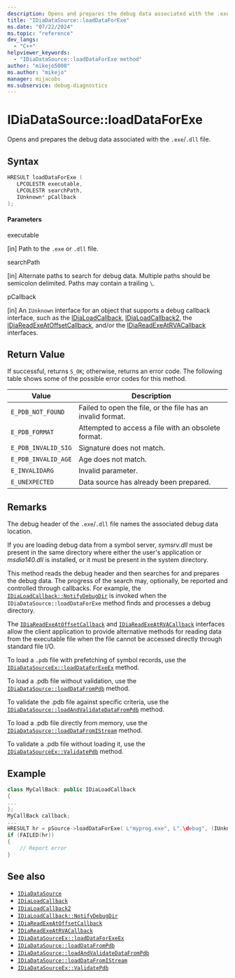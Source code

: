 ```yaml
---
description: Opens and prepares the debug data associated with the .exe/.dll file. 
title: "IDiaDataSource::loadDataForExe"
ms.date: "07/22/2024"
ms.topic: "reference"
dev_langs:
  - "C++"
helpviewer_keywords:
  - "IDiaDataSource::loadDataForExe method"
author: "mikejo5000"
ms.author: "mikejo"
manager: mijacobs
ms.subservice: debug-diagnostics
---
```


# IDiaDataSource::loadDataForExe

Opens and prepares the debug data associated with the `.exe`/`.dll` file.

## Syntax

```c++
HRESULT loadDataForExe (
   LPCOLESTR executable,
   LPCOLESTR searchPath,
   IUnknown* pCallback
);
```

#### Parameters

executable

[in] Path to the `.exe` or `.dll` file.

searchPath

[in] Alternate paths to search for debug data. Multiple paths should be semicolon delimited. Paths may contain a trailing `\`.

pCallback

[in] An `IUnknown` interface for an object that supports a debug callback interface, such as the [IDiaLoadCallback](../../debugger/debug-interface-access/idialoadcallback.md), [IDiaLoadCallback2](../../debugger/debug-interface-access/idialoadcallback2.md), the [IDiaReadExeAtOffsetCallback](../../debugger/debug-interface-access/idiareadexeatoffsetcallback.md), and/or the [IDiaReadExeAtRVACallback](../../debugger/debug-interface-access/idiareadexeatrvacallback.md) interfaces.

## Return Value

If successful, returns `S_OK`; otherwise, returns an error code. The following table shows some of the possible error codes for this method.

|Value|Description|
|-----------|-----------------|
|`E_PDB_NOT_FOUND`|Failed to open the file, or the file has an invalid format.|
|`E_PDB_FORMAT`|Attempted to access a file with an obsolete format.|
|`E_PDB_INVALID_SIG`|Signature does not match.|
|`E_PDB_INVALID_AGE`|Age does not match.|
|`E_INVALIDARG`|Invalid parameter.|
|`E_UNEXPECTED`|Data source has already been prepared.|

## Remarks

The debug header of the `.exe`/`.dll` file names the associated debug data location.

If you are loading debug data from a symbol server, *symsrv.dll* must be present in the same directory where either the user's application or *msdia140.dll* is installed, or it must be present in the system directory.

This method reads the debug header and then searches for and prepares the debug data. The progress of the search may, optionally, be reported and controlled through callbacks. For example, the [`IDiaLoadCallback::NotifyDebugDir`](../../debugger/debug-interface-access/idialoadcallback-notifydebugdir.md) is invoked when the `IDiaDataSource::loadDataForExe` method finds and processes a debug directory.

The [`IDiaReadExeAtOffsetCallback`](../../debugger/debug-interface-access/idiareadexeatoffsetcallback.md) and [`IDiaReadExeAtRVACallback`](../../debugger/debug-interface-access/idiareadexeatrvacallback.md) interfaces allow the client application to provide alternative methods for reading data from the executable file when the file cannot be accessed directly through standard file I/O.

To load a `.pdb` file with prefetching of symbol records, use the [`IDiaDataSourceEx::loadDataForExeEx`](../../debugger/debug-interface-access/idiadatasourceex-loaddataforexeex.md) method.

To load a .pdb file without validation, use the [`IDiaDataSource::loadDataFromPdb`](../../debugger/debug-interface-access/idiadatasource-loaddatafrompdb.md) method.

To validate the .pdb file against specific criteria, use the [`IDiaDataSource::loadAndValidateDataFromPdb`](../../debugger/debug-interface-access/idiadatasource-loadandvalidatedatafrompdb.md) method.

To load a .pdb file directly from memory, use the [`IDiaDataSource::loadDataFromIStream`](../../debugger/debug-interface-access/idiadatasource-loaddatafromistream.md) method.

To validate a .pdb file without loading it, use the [`IDiaDataSourceEx::ValidatePdb`](../../debugger/debug-interface-access/idiadatasourceex-validatepdb.md) method.

## Example

```c++
class MyCallBack: public IDiaLoadCallback
{
...
};
MyCallBack callback;
...
HRESULT hr = pSource->loadDataForExe( L"myprog.exe", L".\debug", (IUnknown*)&callback);
if (FAILED(hr))
{
    // Report error
}
```

## See also

- [`IDiaDataSource`](../../debugger/debug-interface-access/idiadatasource.md)
- [`IDiaLoadCallback`](../../debugger/debug-interface-access/idialoadcallback.md)
- [`IDiaLoadCallback2`](../../debugger/debug-interface-access/idialoadcallback2.md)
- [`IDiaLoadCallback::NotifyDebugDir`](../../debugger/debug-interface-access/idialoadcallback-notifydebugdir.md)
- [`IDiaReadExeAtOffsetCallback`](../../debugger/debug-interface-access/idiareadexeatoffsetcallback.md)
- [`IDiaReadExeAtRVACallback`](../../debugger/debug-interface-access/idiareadexeatrvacallback.md)
- [`IDiaDataSourceEx::loadDataForExeEx`](../../debugger/debug-interface-access/idiadatasourceex-loaddataforexeex.md)
- [`IDiaDataSource::loadDataFromPdb`](../../debugger/debug-interface-access/idiadatasource-loaddatafrompdb.md)
- [`IDiaDataSource::loadAndValidateDataFromPdb`](../../debugger/debug-interface-access/idiadatasource-loadandvalidatedatafrompdb.md)
- [`IDiaDataSource::loadDataFromIStream`](../../debugger/debug-interface-access/idiadatasource-loaddatafromistream.md)
- [`IDiaDataSourceEx::ValidatePdb`](../../debugger/debug-interface-access/idiadatasourceex-validatepdb.md)
